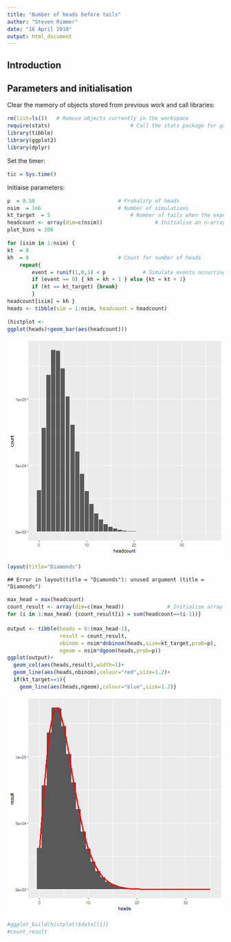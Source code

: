 ```yaml
---
title: "Number of heads before tails"
author: "Steven Rimmer"
date: "16 April 2018"
output: html_document
---
```


## Introduction

## Parameters and initialisation

Clear the memory of objects stored from previous work and call libraries: 

```r
rm(list=ls())	# Remove objects currently in the workspace 
require(stats)							# Call the stats package for gamma and exponential distributions 
library(tibble)
library(ggplot2)
library(dplyr) 
```

Set the timer: 

```r
tic = Sys.time() 
```

Initiaise parameters:

```r
p  = 0.50							# Probality of heads
nsim  = 1e6							# Number of simulations
kt_target  = 5							# Number of tails when the experiment stops
headcount <- array(dim=c(nsim))					# Initialise an n-array to record when events occur
plot_bins = 200
```


```r
for (isim in 1:nsim) {
kt  = 0 
kh  = 0								# Count for number of heads
	repeat{ 
		event = runif(1,0,1) < p			# Simulate events occurring for each time step using uniform distribution
		if (event == 0) { kh = kh + 1 } else {kt = kt + 1}
		if (kt == kt_target) {break} 
	 	}
headcount[isim] = kh }
heads <- tibble(sim = 1:nsim, headcount = headcount)
```


```r
(histplot <-
ggplot(heads)+geom_bar(aes(headcount)))
```

![plot of chunk plot](figure/plot-1.png)

```r
layout(title="Diamonds")
```

```
## Error in layout(title = "Diamonds"): unused argument (title = "Diamonds")
```


```r
max_head = max(headcount)
count_result <- array(dim=c(max_head))				# Initialise array to bucket simulated waiting times for graphical output 
for (i in 1:max_head) {count_result[i] = sum(headcount==(i-1))}				# Allocate simulated wait times to a bucket 

output <- tibble(heads = 0:(max_head-1),
                 result = count_result,
                 nbinom = nsim*dnbinom(heads,size=kt_target,prob=p),
                 ngeom = nsim*dgeom(heads,prob=p))
ggplot(output)+
  geom_col(aes(heads,result),width=1)+
  geom_line(aes(heads,nbinom),colour="red",size=1.2)+
  if(kt_target==1){
    geom_line(aes(heads,ngeom),colour="blue",size=1.2)}
```

![plot of chunk comparison](figure/comparison-1.png)

```r
#ggplot_build(histplot)$data[[1]] 
#count_result 
```

	
